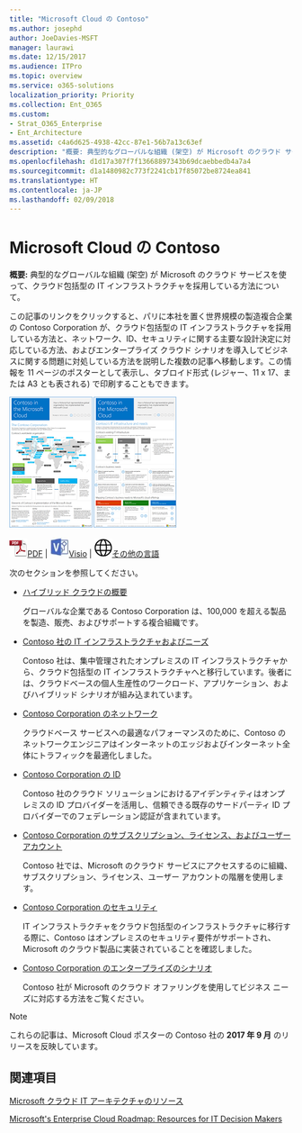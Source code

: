 ```yaml
---
title: "Microsoft Cloud の Contoso"
ms.author: josephd
author: JoeDavies-MSFT
manager: laurawi
ms.date: 12/15/2017
ms.audience: ITPro
ms.topic: overview
ms.service: o365-solutions
localization_priority: Priority
ms.collection: Ent_O365
ms.custom:
- Strat_O365_Enterprise
- Ent_Architecture
ms.assetid: c4a6d625-4938-42cc-87e1-56b7a13c63ef
description: "概要: 典型的なグローバルな組織 (架空) が Microsoft のクラウド サービスを使って、クラウド包括型の IT インフラストラクチャを採用している方法について。"
ms.openlocfilehash: d1d17a307f7f13668897343b69dcaebbedb4a7a4
ms.sourcegitcommit: d1a1480982c773f2241cb17f85072be8724ea841
ms.translationtype: HT
ms.contentlocale: ja-JP
ms.lasthandoff: 02/09/2018
---
```

# <a name="contoso-in-the-microsoft-cloud"></a>Microsoft Cloud の Contoso

 **概要:** 典型的なグローバルな組織 (架空) が Microsoft のクラウド サービスを使って、クラウド包括型の IT インフラストラクチャを採用している方法について。
  
この記事のリンクをクリックすると、パリに本社を置く世界規模の製造複合企業の Contoso Corporation が、クラウド包括型の IT インフラストラクチャを採用している方法と、ネットワーク、ID、セキュリティに関する主要な設計決定に対応している方法、およびエンタープライズ クラウド シナリオを導入してビジネスに関する問題に対処している方法を説明した複数の記事へ移動します。この情報を 11 ページのポスターとして表示し、タブロイド形式 (レジャー、11 x 17、または A3 とも表される) で印刷することもできます。
  
[![Microsoft Cloud ポスターの Contoso のサムネイル画像。](images/Contoso_Poster/Thumbnail.png)](https://www.microsoft.com/download/details.aspx?id=54427)
  
![PDF ファイル](images/Common_Images/PDFIcon.png)[PDF](https://go.microsoft.com/fwlink/p/?linkid=842085)  | ![Visio ファイル](images/Common_Images/VisioIcon.png)[Visio](https://go.microsoft.com/fwlink/p/?linkid=842086)  | ![他の言語のバージョンのページを参照してください](images/Common_Images/GlobeIcon.png)[その他の言語](https://www.microsoft.com/download/details.aspx?id=54427)
  
次のセクションを参照してください。
  
- [ハイブリッド クラウドの概要](hybrid-cloud-overview.md)
    
    グローバルな企業である Contoso Corporation は、100,000 を超える製品を製造、販売、およびサポートする複合組織です。
    
- [Contoso 社の IT インフラストラクチャおよびニーズ](contoso-it-infrastructure-and-needs.md)
    
    Contoso 社は、集中管理されたオンプレミスの IT インフラストラクチャから、クラウド包括型の IT インフラストラクチャへと移行しています。後者には、クラウドベースの個人生産性のワークロード、アプリケーション、およびハイブリッド シナリオが組み込まれています。
    
- [Contoso Corporation のネットワーク](networking-for-the-contoso-corporation.md)
    
    クラウドベース サービスへの最適なパフォーマンスのために、Contoso のネットワークエンジニアはインターネットのエッジおよびインターネット全体にトラフィックを最適化しました。
    
- [Contoso Corporation の ID](identity-for-the-contoso-corporation.md)
    
    Contoso 社のクラウド ソリューションにおけるアイデンティティはオンプレミスの ID プロバイダーを活用し、信頼できる既存のサードパーティ ID プロバイダーでのフェデレーション認証が含まれています。
    
- [Contoso Corporation のサブスクリプション、ライセンス、およびユーザー アカウント](subscriptions-licenses-and-user-accounts-for-the-contoso-corporation.md)
    
    Contoso 社では、Microsoft のクラウド サービスにアクセスするのに組織、サブスクリプション、ライセンス、ユーザー アカウントの階層を使用します。
    
- [Contoso Corporation のセキュリティ](security-for-the-contoso-corporation.md)
    
    IT インフラストラクチャをクラウド包括型のインフラストラクチャに移行する際に、Contoso はオンプレミスのセキュリティ要件がサポートされ、Microsoft のクラウド製品に実装されていることを確認しました。
    
- [Contoso Corporation のエンタープライズのシナリオ](enterprise-scenarios-for-the-contoso-corporation.md)
    
    Contoso 社が Microsoft のクラウド オファリングを使用してビジネス ニーズに対応する方法をご覧ください。
    
> [!NOTE]
> これらの記事は、Microsoft Cloud ポスターの Contoso 社の **2017 年 9 月** のリリースを反映しています。
  
## <a name="see-also"></a>関連項目

[Microsoft クラウド IT アーキテクチャのリソース](microsoft-cloud-it-architecture-resources.md)

[Microsoft's Enterprise Cloud Roadmap: Resources for IT Decision Makers](https://sway.com/FJ2xsyWtkJc2taRD)



